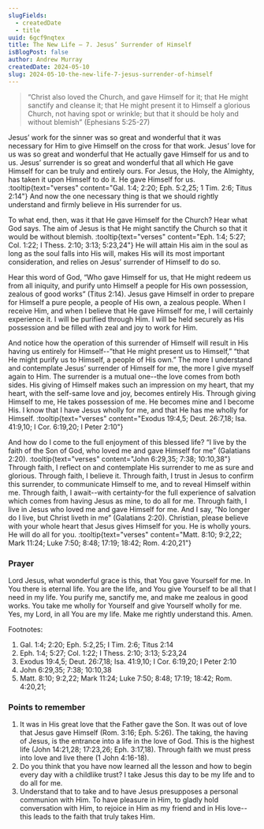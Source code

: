 ```yaml
---
slugFields:
  - createdDate
  - title
uuid: 6gcf9nqtex
title: The New Life – 7. Jesus’ Surrender of Himself
isBlogPost: false
author: Andrew Murray
createdDate: 2024-05-10
slug: 2024-05-10-the-new-life-7-jesus-surrender-of-himself
---
```

> “Christ also loved the Church, and gave Himself for it; that He might sanctify and cleanse it; that He might present it to Himself a glorious Church, not having spot or wrinkle; but that it should be holy and without blemish” (Ephesians 5:25-27)

Jesus’ work for the sinner was so great and wonderful that it was necessary for Him to give Himself on the cross for that work. Jesus’ love for us was so great and wonderful that He actually gave Himself for us and to us. Jesus’ surrender is so great and wonderful that all which He gave Himself for can be truly and entirely ours. For Jesus, the Holy, the Almighty, has taken it upon Himself to do it. He gave Himself for us. :tooltip{text="verses" content="Gal. 1:4; 2:20; Eph. 5:2,25; 1 Tim. 2:6; Titus 2:14"} And now the one necessary thing is that we should rightly understand and firmly believe in His surrender for us.

To what end, then, was it that He gave Himself for the Church? Hear what God says. The aim of Jesus is that He might sanctify the Church so that it would be without blemish. :tooltip{text="verses" content="Eph. 1:4; 5:27; Col. 1:22; I Thess. 2:10; 3:13; 5:23,24"} He will attain His aim in the soul as long as the soul falls into His will, makes His will its most important consideration, and relies on Jesus’ surrender of Himself to do so.

Hear this word of God, “Who gave Himself for us, that He might redeem us from all iniquity, and purify unto Himself a people for His own possession, zealous of good works” (Titus 2:14). Jesus gave Himself in order to prepare for Himself a pure people, a people of His own, a zealous people. When I receive Him, and when I believe that He gave Himself for me, I will certainly experience it. I will be purified through Him. I will be held securely as His possession and be filled with zeal and joy to work for Him.

And notice how the operation of this surrender of Himself will result in His having us entirely for Himself--”that He might present us to Himself,” “that He might purify us to Himself, a people of His own.” The more I understand and contemplate Jesus’ surrender of Himself for me, the more I give myself again to Him. The surrender is a mutual one--the love comes from both sides. His giving of Himself makes such an impression on my heart, that my heart, with the self-same love and joy, becomes entirely His. Through giving Himself to me, He takes possession of me. He becomes mine and I become His. I know that I have Jesus wholly for me, and that He has me wholly for Himself. :tooltip{text="verses" content="Exodus 19:4,5; Deut. 26:7,18; Isa. 41:9,10; I Cor. 6:19,20; I Peter 2:10"}

And how do I come to the full enjoyment of this blessed life? “I live by the faith of the Son of God, who loved me and gave Himself for me” (Galatians 2:20). :tooltip{text="verses" content="John 6:29,35; 7:38; 10:10,38"} Through faith, I reflect on and contemplate His surrender to me as sure and glorious. Through faith, I believe it. Through faith, I trust in Jesus to confirm this surrender, to communicate Himself to me, and to reveal Himself within me. Through faith, I await--with certainty-for the full experience of salvation which comes from having Jesus as mine, to do all for me. Through faith, I live in Jesus who loved me and gave Himself for me. And I say, “No longer do I live, but Christ liveth in me” (Galatians 2:20). Christian, please believe with your whole heart that Jesus gives Himself for you. He is wholly yours. He will do all for you. :tooltip{text="verses" content="Matt. 8:10; 9:2,22; Mark 11:24; Luke 7:50; 8:48; 17:19; 18:42; Rom. 4:20,21"}

### Prayer

Lord Jesus, what wonderful grace is this, that You gave Yourself for me. In You there is eternal life. You are the life, and You give Yourself to be all that I need in my life. You purify me, sanctify me, and make me zealous in good works. You take me wholly for Yourself and give Yourself wholly for me. Yes, my Lord, in all You are my life. Make me rightly understand this. Amen.

Footnotes:

1. Gal. 1:4; 2:20; Eph. 5:2,25; I Tim. 2:6; Titus 2:14
2. Eph. 1:4; 5:27; Col. 1:22; I Thess. 2:10; 3:13; 5:23,24
3. Exodus 19:4,5; Deut. 26:7,18; Isa. 41:9,10; I Cor. 6:19,20; I Peter 2:10
4. John 6:29,35; 7:38; 10:10,38
5. Matt. 8:10; 9:2,22; Mark 11:24; Luke 7:50; 8:48; 17:19; 18:42; Rom. 4:20,21;

### Points to remember

1. It was in His great love that the Father gave the Son. It was out of love that Jesus gave Himself (Rom. 3:16; Eph. 5:26). The taking, the having of Jesus, is the entrance into a life in the love of God. This is the highest life (John 14:21,28; 17:23,26; Eph. 3:17,18). Through faith we must press into love and live there (1 John 4:16-18).
2. Do you think that you have now learned all the lesson and how to begin every day with a childlike trust? I take Jesus this day to be my life and to do all for me.
3. Understand that to take and to have Jesus presupposes a personal communion with Him. To have pleasure in Him, to gladly hold conversation with Him, to rejoice in Him as my friend and in His love--this leads to the faith that truly takes Him.
